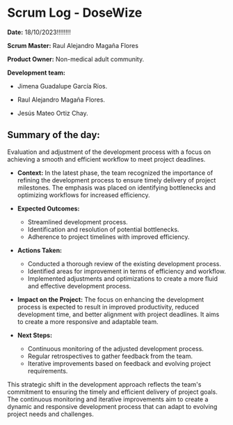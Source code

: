 # Scrum Log - DoseWize

**Date:** 18/10/2023!!!!!!!!

**Scrum Master:** Raul Alejandro Magaña Flores

**Product Owner:** Non-medical adult community.

  

**Development team:**

- Jimena Guadalupe García Ríos.

- Raul Alejandro Magaña Flores.

- Jesús Mateo Ortiz Chay.

## Summary of the day:
  Evaluation and adjustment of the development process with a focus on achieving a smooth and efficient workflow to meet project deadlines.

- **Context:**
  In the latest phase, the team recognized the importance of refining the development process to ensure timely delivery of project milestones. The emphasis was placed on identifying bottlenecks and optimizing workflows for increased efficiency.

- **Expected Outcomes:**
  - Streamlined development process.
  - Identification and resolution of potential bottlenecks.
  - Adherence to project timelines with improved efficiency.

- **Actions Taken:**
  - Conducted a thorough review of the existing development process.
  - Identified areas for improvement in terms of efficiency and workflow.
  - Implemented adjustments and optimizations to create a more fluid and effective development process.

- **Impact on the Project:**
  The focus on enhancing the development process is expected to result in improved productivity, reduced development time, and better alignment with project deadlines. It aims to create a more responsive and adaptable team.

- **Next Steps:**
  - Continuous monitoring of the adjusted development process.
  - Regular retrospectives to gather feedback from the team.
  - Iterative improvements based on feedback and evolving project requirements.

This strategic shift in the development approach reflects the team's commitment to ensuring the timely and efficient delivery of project goals. The continuous monitoring and iterative improvements aim to create a dynamic and responsive development process that can adapt to evolving project needs and challenges.